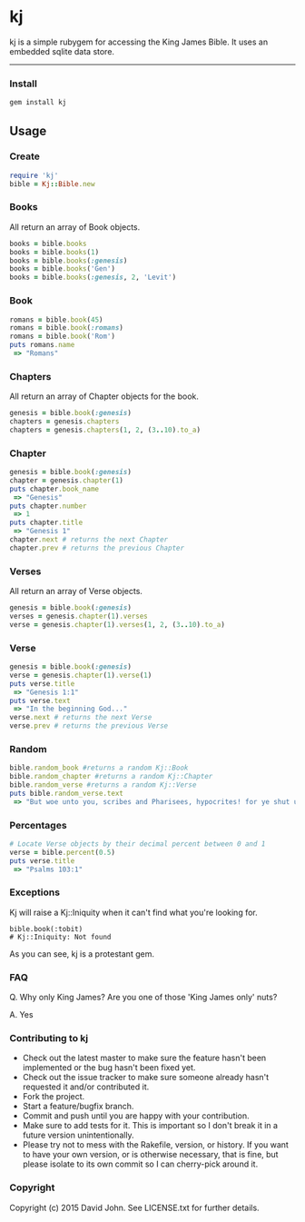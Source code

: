 # kj
kj is a simple rubygem for accessing the King James Bible.  It uses an embedded sqlite data store.

___
### Install
```ruby
gem install kj
```
## Usage
### Create
```ruby
require 'kj'
bible = Kj::Bible.new
```
### Books
All return an array of Book objects.
```ruby
books = bible.books 
books = bible.books(1) 
books = bible.books(:genesis)
books = bible.books('Gen')
books = bible.books(:genesis, 2, 'Levit')
```
### Book
```ruby
romans = bible.book(45)
romans = bible.book(:romans)
romans = bible.book('Rom')
puts romans.name
 => "Romans" 
```
### Chapters
All return an array of Chapter objects for the book.
```ruby
genesis = bible.book(:genesis)
chapters = genesis.chapters 
chapters = genesis.chapters(1, 2, (3..10).to_a)
```
### Chapter
```ruby
genesis = bible.book(:genesis)
chapter = genesis.chapter(1)
puts chapter.book_name
 => "Genesis" 
puts chapter.number
 => 1
puts chapter.title
 => "Genesis 1"
chapter.next # returns the next Chapter
chapter.prev # returns the previous Chapter
```
### Verses
All return an array of Verse objects.
```ruby
genesis = bible.book(:genesis)
verses = genesis.chapter(1).verses
verse = genesis.chapter(1).verses(1, 2, (3..10).to_a)
```
### Verse
```ruby
genesis = bible.book(:genesis)
verse = genesis.chapter(1).verse(1)
puts verse.title
 => "Genesis 1:1" 
puts verse.text
 => "In the beginning God..."
verse.next # returns the next Verse
verse.prev # returns the previous Verse
```
### Random
```ruby
bible.random_book #returns a random Kj::Book
bible.random_chapter #returns a random Kj::Chapter
bible.random_verse #returns a random Kj::Verse
puts bible.random_verse.text
 => "But woe unto you, scribes and Pharisees, hypocrites! for ye shut up the kingdom of heaven against men: for ye neither go in yourselves, neither suffer ye them that are entering to go in."
```
### Percentages
```ruby
# Locate Verse objects by their decimal percent between 0 and 1
verse = bible.percent(0.5)
puts verse.title
 => "Psalms 103:1" 
```
### Exceptions
Kj will raise a Kj::Iniquity when it can't find what you're looking for.  
```
bible.book(:tobit)
# Kj::Iniquity: Not found
```
As you can see, kj is a protestant gem.
### FAQ
Q. Why only King James?  Are you one of those 'King James only' nuts?

A. Yes 

### Contributing to kj
 
* Check out the latest master to make sure the feature hasn't been implemented or the bug hasn't been fixed yet.
* Check out the issue tracker to make sure someone already hasn't requested it and/or contributed it.
* Fork the project.
* Start a feature/bugfix branch.
* Commit and push until you are happy with your contribution.
* Make sure to add tests for it. This is important so I don't break it in a future version unintentionally.
* Please try not to mess with the Rakefile, version, or history. If you want to have your own version, or is otherwise necessary, that is fine, but please isolate to its own commit so I can cherry-pick around it.

### Copyright

Copyright (c) 2015 David John. See LICENSE.txt for
further details.

